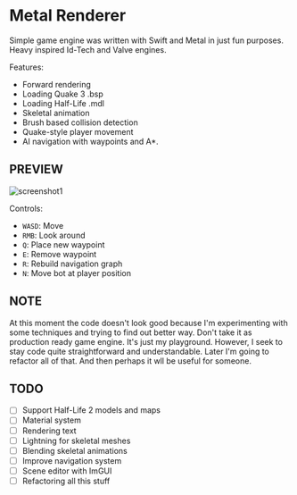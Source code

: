 #  Metal Renderer

Simple game engine was written with Swift and Metal in just fun purposes.
Heavy inspired Id-Tech and Valve engines.

Features:
- Forward rendering
- Loading Quake 3 .bsp
- Loading Half-Life .mdl
- Skeletal animation
- Brush based collision detection
- Quake-style player movement
- AI navigation with waypoints and A\*\.

## PREVIEW
![screenshot1](https://user-images.githubusercontent.com/14359330/227791248-d1f2995d-838a-46ef-83df-00717d90c687.jpg)

Controls:
- `WASD`: Move
- `RMB`: Look around
- `Q`: Place new waypoint
- `E`: Remove waypoint
- `R`: Rebuild navigation graph
- `N`: Move bot at player position

## NOTE
At this moment the code doesn't look good because I'm experimenting with some techniques and trying to find out better way.
Don't take it as production ready game engine. It's just my playground. However, I seek to stay code quite straightforward and understandable.
Later I'm going to refactor all of that. And then perhaps it wll be useful for someone.

## TODO
- [ ] Support Half-Life 2 models and maps
- [ ] Material system
- [ ] Rendering text
- [ ] Lightning for skeletal meshes
- [ ] Blending skeletal animations
- [ ] Improve navigation system
- [ ] Scene editor with ImGUI
- [ ] Refactoring all this stuff
